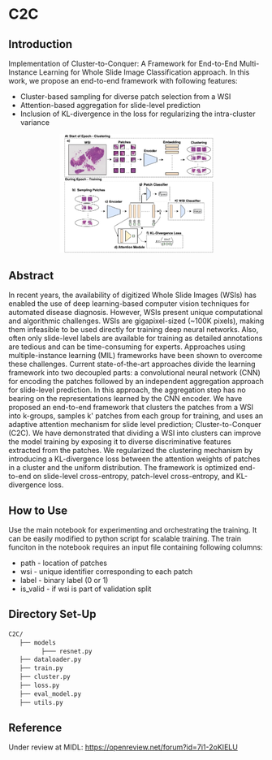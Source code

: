 # C2C

## Introduction

Implementation of Cluster-to-Conquer: A Framework for End-to-End Multi-Instance Learning for Whole Slide Image Classification approach. In this work, we propose an end-to-end framework with following features:
- Cluster-based sampling for diverse patch selection from a WSI
- Attention-based aggregation for slide-level prediction
- Inclusion of KL-divergence in the loss for regularizing the intra-cluster variance
    
<p align="center">
    <img src="docs/FlowChart_MIDL.png" width="60%"/>
</p>    
    
## Abstract

In recent years, the availability of digitized Whole Slide Images (WSIs) has enabled the use of deep learning-based computer vision techniques for automated disease diagnosis. However, WSIs present unique computational and algorithmic challenges. WSIs are gigapixel-sized (~100K pixels), making them infeasible to be used directly for training deep neural networks. Also, often only slide-level labels are available for training as detailed annotations are tedious and can be time-consuming for experts. Approaches using multiple-instance learning (MIL) frameworks have been shown to overcome these challenges. Current state-of-the-art approaches divide the learning framework into two decoupled parts: a convolutional neural network (CNN) for encoding the patches followed by an independent aggregation approach for slide-level prediction. In this approach, the aggregation step has no bearing on the representations learned by the CNN encoder. We have proposed an end-to-end framework that clusters the patches from a WSI into k-groups, samples k' patches from each group for training, and uses an adaptive attention mechanism for slide level prediction; Cluster-to-Conquer (C2C). We have demonstrated that dividing a WSI into clusters can improve the model training by exposing it to diverse discriminative features extracted from the patches. We regularized the clustering mechanism by introducing a KL-divergence loss between the attention weights of patches in a cluster and the uniform distribution. The framework is optimized end-to-end on slide-level cross-entropy, patch-level cross-entropy, and KL-divergence loss. 

## How to Use

Use the main notebook for experimenting and orchestrating the training. It can be easily modified to python script for scalable training. The train funciton in the notebook requires an input file containing following columns:
- path - location of patches
- wsi - unique identifier corresponding to each patch
- label - binary label (0 or 1)
- is_valid - if wsi is part of validation split

## Directory Set-Up

```bash
C2C/
   ├── models
         ├─── resnet.py
   ├── dataloader.py
   ├── train.py
   ├── cluster.py
   ├── loss.py
   ├── eval_model.py
   ├── utils.py
```

## Reference

Under review at MIDL: https://openreview.net/forum?id=7i1-2oKIELU
